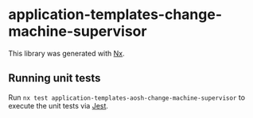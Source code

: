 # application-templates-change-machine-supervisor

This library was generated with [Nx](https://nx.dev).

## Running unit tests

Run `nx test application-templates-aosh-change-machine-supervisor` to execute the unit tests via [Jest](https://jestjs.io).
